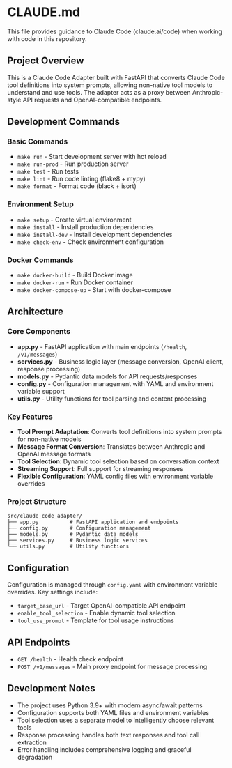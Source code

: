 # CLAUDE.md

This file provides guidance to Claude Code (claude.ai/code) when working with code in this repository.

## Project Overview

This is a Claude Code Adapter built with FastAPI that converts Claude Code tool definitions into system prompts, allowing non-native tool models to understand and use tools. The adapter acts as a proxy between Anthropic-style API requests and OpenAI-compatible endpoints.

## Development Commands

### Basic Commands
- `make run` - Start development server with hot reload
- `make run-prod` - Run production server
- `make test` - Run tests
- `make lint` - Run code linting (flake8 + mypy)
- `make format` - Format code (black + isort)

### Environment Setup
- `make setup` - Create virtual environment
- `make install` - Install production dependencies
- `make install-dev` - Install development dependencies
- `make check-env` - Check environment configuration

### Docker Commands
- `make docker-build` - Build Docker image
- `make docker-run` - Run Docker container
- `make docker-compose-up` - Start with docker-compose

## Architecture

### Core Components
- **app.py** - FastAPI application with main endpoints (`/health`, `/v1/messages`)
- **services.py** - Business logic layer (message conversion, OpenAI client, response processing)
- **models.py** - Pydantic data models for API requests/responses
- **config.py** - Configuration management with YAML and environment variable support
- **utils.py** - Utility functions for tool parsing and content processing

### Key Features
- **Tool Prompt Adaptation**: Converts tool definitions into system prompts for non-native models
- **Message Format Conversion**: Translates between Anthropic and OpenAI message formats
- **Tool Selection**: Dynamic tool selection based on conversation context
- **Streaming Support**: Full support for streaming responses
- **Flexible Configuration**: YAML config files with environment variable overrides

### Project Structure
```
src/claude_code_adapter/
├── app.py          # FastAPI application and endpoints
├── config.py       # Configuration management
├── models.py       # Pydantic data models
├── services.py     # Business logic services
└── utils.py        # Utility functions
```

## Configuration

Configuration is managed through `config.yaml` with environment variable overrides. Key settings include:
- `target_base_url` - Target OpenAI-compatible API endpoint
- `enable_tool_selection` - Enable dynamic tool selection
- `tool_use_prompt` - Template for tool usage instructions

## API Endpoints

- `GET /health` - Health check endpoint
- `POST /v1/messages` - Main proxy endpoint for message processing

## Development Notes

- The project uses Python 3.9+ with modern async/await patterns
- Configuration supports both YAML files and environment variables
- Tool selection uses a separate model to intelligently choose relevant tools
- Response processing handles both text responses and tool call extraction
- Error handling includes comprehensive logging and graceful degradation